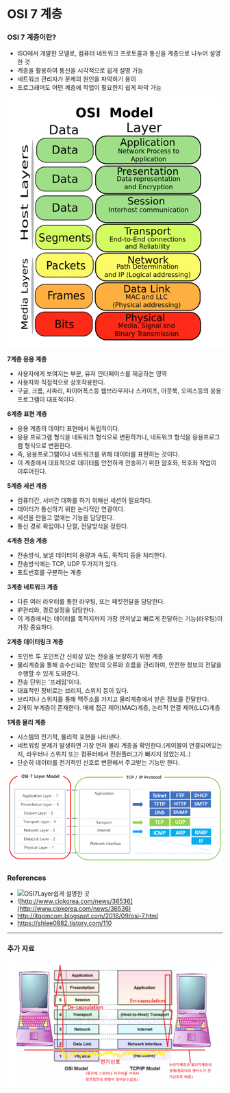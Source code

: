 # OSI 7 계층  

### OSI 7 계층이란?  

- ISO에서 개발한 모델로, 컴퓨터 네트워크 프로토콜과 통신을 계층으로 나누어 설명한 것  
- 계층을 활용하여 통신을 시각적으로 쉽게 설명 가능  
- 네트워크 관리자가 문제의 원인을 파악하기 용이  
- 프로그래머도 어떤 꼐층에 작업이 필요한지 쉽게 파악 가능  

![OSI7계층](../images/osi2.png)  

**7계층 응용 계층**  

- 사용자에게 보여지는 부분, 유저 인터페이스를 제공하는 영역  
- 사용자와 직접적으로 상호작용한다.  
- 구글, 크롬, 사파리, 파이어폭스등 웹브라우저나 스카이프, 아웃룩, 오피스등의 응용프로그램이 대표적이다.  

**6계층 표현 계층**  

- 응용 계층의 데이터 표현에서 독립적이다.  
- 응용 프로그램 형식을 네트워크 형식으로 변환하거나, 네트워크 형식을 응용프로그램 형식으로 변환한다.  
- 즉, 응용프로그랢이나 네트워크를 위해 데이터를 표현하는 것이다.  
- 이 계층에서 대표적으로 데이터를 안전하게 전송하기 위한 암호화, 복호화 작업이 이루어진다.  

**5계층 세션 계층**  

- 컴퓨터간, 서버간 대화를 하기 위해선 세션이 필요하다.  
- 데이터가 통신하기 위한 논리적인 연결이다.  
- 세션을 만들고 없애는 기능을 담당한다.  
- 통신 경로 확립이나 단절, 전달방식을 정한다.  

**4계층 전송 계층**  

- 전송방식, 보낼 데이터의 용량과 속도, 목적지 등을 처리한다.  
- 전송방식에는 TCP, UDP 두가지가 있다.  
- 포트번호를 구분하는 계층  

**3계층 네트워크 계층**  

- 다른 여러 라우터를 통한 라우팅, 또는 패킷전달을 담당한다.  
- IP관리와, 경로설정을 담당한다.  
- 이 계층에서는 데이터를 목적지까지 가장 안저낳고 빠르게 전달하는 기능(라우팅)이 가장 중요하다.  

**2계층 데이터링크 계층**  

- 포인트 투 포인트간 신뢰성 있는 전송을 보장하기 위한 계층  
- 물리계층을 통해 송수신되는 정보의 오류와 흐름을  관리하여, 안전한 정보의 전달을 수행할 수 있게 도와준다.  
- 전송 단위는 '프레임'이다.  
- 대표적인 장비로는 브리지, 스위치 등이 있다.  
- 브리지나 스위치를 통해 맥주소를 가지고 물리계층에서 받은 정보를 전달한다.  
- 2개의 부계층이 존재한다. 매체 접근 제어(MAC)계층, 논리적 연결 제어(LLC)계층  

**1계층 물리 계층**  

- 시스템의 전기적, 물리적 표현을 나타낸다.  
- 네트워킹 문제가 발생하면 가장 먼저 물리 계층을 확인한다.(케이블이 연결되어있는지, 라우터나 스위치 또는 컴퓨터에서 전원플러그가 빠지지 않았는지..)  
- 단순히 데이터를 전기적인 신호로 변환해서 주고받는 기능만 한다.    


![OSI7계층](../images/osi.PNG)  

### References  

- ![OSI7Layer쉽게 설명한 곳](http://blog.naver.com/PostView.nhn?blogId=dmstjq12&logNo=220324067296&parentCategoryNo=&categoryNo=32&viewDate=&isShowPopularPosts=false&from=postView)  
- ![http://www.ciokorea.com/news/36536](http://www.ciokorea.com/news/36536)  
- <http://itqomcom.blogspot.com/2018/09/osi-7.html>  
- <https://shlee0882.tistory.com/110>  


---------------------------------------------------------------------------------------------------------------------------------

### 추가 자료  

![OSI7계층](../images/osi3.PNG)  


